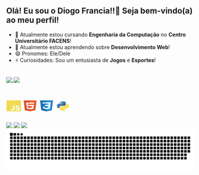 ## Olá! Eu sou o Diogo Francia!!👋 Seja bem-vindo(a) ao meu perfil!

<!-- Site para encontrar os emojis: https://emojipedia.org/search?q=bag -->

- 🔭 Atualmente estou cursando **Engenharia da Computação** no **Centro Universitário FACENS**!
- 🌱 Atualmente estou aprendendo sobre **Desenvolvimento Web**!
- 😄 Pronomes: Ele/Dele
- ⚡ Curiosidades: Sou um entusiasta de **Jogos** e **Esportes**!

##

<!-- Repositório GitStats: https://github.com/anuraghazra/github-readme-stats  -->

<a href="https://github.com/digofrancia/github-readme-stats">
  <img height=180 align="center" src="https://github-readme-stats.vercel.app/api?username=digofrancia&show_icons=true&theme=transparent" />
</a>
<a href="https://github.com/digofrancia/convoychat">
  <img height=180 align="center" src="https://github-readme-stats.vercel.app/api/top-langs?username=digofrancia&layout=compact&langs_count=8&card_width=320&theme=transparent" />
</a>

##

<!-- Site para encontrar os icons: https://devicon.dev  -->

<div style="display: inline_block"><br>
  <img align="center" alt="Digo-Js" height="30" width="40" src="https://raw.githubusercontent.com/devicons/devicon/master/icons/javascript/javascript-plain.svg">
  <img align="center" alt="Digo-HTML" height="30" width="40" src="https://raw.githubusercontent.com/devicons/devicon/master/icons/html5/html5-original.svg">
  <img align="center" alt="Digo-CSS" height="30" width="40" src="https://raw.githubusercontent.com/devicons/devicon/master/icons/css3/css3-original.svg">
  <img align="center" alt="Digo-Python" height="30" width="40" src="https://raw.githubusercontent.com/devicons/devicon/master/icons/python/python-original.svg">
</div>

##
 
<!-- Site para encontrar as badges: https://dev.to/envoy_/150-badges-for-github-pnk -->

<div> 
  <a href = "mailto:diogofrancia2@gmail.com"><img src="https://img.shields.io/badge/-Gmail-%23333?style=for-the-badge&logo=gmail&logoColor=white" target="_blank"></a>
  <a href="https://www.linkedin.com/in/diogo-francia-8126882a1/" target="_blank"><img src="https://img.shields.io/badge/-LinkedIn-%230077B5?style=for-the-badge&logo=linkedin&logoColor=white" target="_blank"></a> 
  <a href="https://wa.me/5511953438353" target="_blank"><img src="https://img.shields.io/badge/WhatsApp-25D366?style=for-the-badge&logo=whatsapp&logoColor=white" target="_blank"></a> 
  
</div>

<picture align="center">
  <source media="(prefers-color-scheme: dark)" srcset="https://raw.githubusercontent.com/mari4souza/mari4souza/output/github-contribution-grid-snake-dark.svg">
  <source media="(prefers-color-scheme: light)" srcset="https://raw.githubusercontent.com/mari4souza/mari4souza/output/github-contribution-grid-snake-dark.svg">
  <img align="center" alt="github contribution grid snake animation" src="https://raw.githubusercontent.com/mari4souza/mari4souza/output/github-contribution-grid-snake.svg">
</picture>
